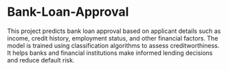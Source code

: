 # Bank-Loan-Approval
This project predicts bank loan approval based on applicant details such as income, credit history, employment status, and other financial factors. The model is trained using classification algorithms to assess creditworthiness. It helps banks and financial institutions make informed lending decisions and reduce default risk.
